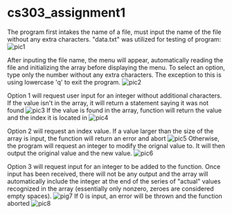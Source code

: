 # cs303_assignment1

The program first intakes the name of a file, must input the name of the file without any extra characters. "data.txt" was utilized for testing of program:
![pic1](https://github.com/IsaOrtiz08/cs303_assignment1/assets/113536391/2d780a1c-cba2-4d37-b0d0-36f4aa273ec3)

After inputing the file name, the menu will appear, automatically reading the file and initializing the array before displaying the menu.
To select an option, type only the number without any extra characters. The exception to this is using lowercase 'q' to exit the program.
![pic2](https://github.com/IsaOrtiz08/cs303_assignment1/assets/113536391/04a2ca9a-38d2-4f69-9af0-7fde0217f972)

Option 1 will request user input for an integer without additional characters. If the value isn't in the array, it will return a statement saying it was not found
![pic3](https://github.com/IsaOrtiz08/cs303_assignment1/assets/113536391/f0b025d6-ff03-4958-81f1-39c59d94dd64)
If the value is found in the array, function will return the value and the index it is located in
![pic4](https://github.com/IsaOrtiz08/cs303_assignment1/assets/113536391/8111a14e-5381-4d14-866a-46e03c1e11dd)

Option 2 will request an index value. If a value larger than the size of the array is input, the function will return an error and abort
![pic5](https://github.com/IsaOrtiz08/cs303_assignment1/assets/113536391/87b4db29-7d22-4a32-bef5-28fb45cb350c)
Otherwise, the program will request an integer to modify the orignal value to. It will then output the original value and the new value.
![pic6](https://github.com/IsaOrtiz08/cs303_assignment1/assets/113536391/c4d67f9c-0818-4229-bfaf-f6eb45862a42)

Option 3 will request input for an integer to be added to the function. Once input has been received, there will not be any output and the array will automatically include the integer at the end of the series of "actual" values recognized in the array (essentially only nonzero, zeroes are considered empty spaces).
![pig7](https://github.com/IsaOrtiz08/cs303_assignment1/assets/113536391/83cedc73-9d60-470f-8569-60b93effe1ff)
If 0 is input, an error will be thrown and the function aborted
![pic8](https://github.com/IsaOrtiz08/cs303_assignment1/assets/113536391/13ff801c-f4c2-43c8-b3d2-8efcf97415af)
